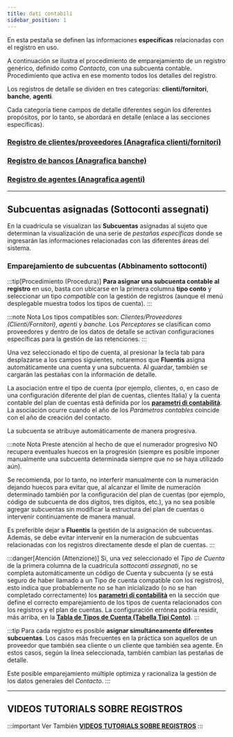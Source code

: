 ```yaml
---
title: dati contabili
sidebar_position: 1
---
```


En esta pestaña se definen las informaciones **específicas** relacionadas con el registro en uso.

A continuación se ilustra el procedimiento de emparejamiento de un registro genérico, definido como *Contacto*, con una subcuenta contable. Procedimiento que activa en ese momento todos los detalles del registro.

Los registros de detalle se dividen en tres categorías: **clienti/fornitori**, **banche**, **agenti**.

Cada categoría tiene campos de detalle diferentes según los diferentes propósitos, por lo tanto, se abordará en detalle (enlace a las secciones específicas).

### [Registro de clientes/proveedores (Anagrafica clienti/fornitori)](/docs/erp-home/registers/contacts/create-new-contact/accounting-data/customer-vendors-data/finance)

### [Registro de bancos (Anagrafica banche)](/docs/erp-home/registers/contacts/create-new-contact/accounting-data/bank-registry)

### [Registro de agentes (Anagrafica agenti)](/docs/erp-home/registers/contacts/create-new-contact/accounting-data/agent-registry/detail)

---

## Subcuentas asignadas (Sottoconti assegnati)

En la cuadrícula se visualizan las **Subcuentas** asignadas al sujeto que determinan la visualización de una serie de *pestañas específicas* donde se ingresarán las informaciones relacionadas con las diferentes áreas del sistema.

### Emparejamiento de subcuentas (Abbinamento sottoconti)
:::tip[Procedimiento (Procedura)]
**Para asignar una subcuenta contable al registro** en uso, basta con ubicarse en la primera columna **tipo conto** y seleccionar un tipo *compatible* con la gestión de registros (aunque el menú desplegable muestra todos los tipos de cuenta).
:::

:::note Nota
Los tipos compatibles son: *Clientes/Proveedores (Clienti/Fornitori)*, *agenti* y *banche*. Los *Perceptores* se clasifican como proveedores y dentro de los datos de detalle se activan configuraciones específicas para la gestión de las retenciones.
:::

Una vez seleccionado el tipo de cuenta, al presionar la tecla tab para desplazarse a los campos siguientes, notaremos que **Fluentis** asigna automáticamente una cuenta y una subcuenta. Al guardar, también se cargarán las pestañas con la información de detalle.

La asociación entre el tipo de cuenta (por ejemplo, clientes, o, en caso de una configuración diferente del plan de cuentas, clientes Italia) y la cuenta contable del plan de cuentas está definida por los [**parametri di contabilità**](/docs/configurations/parameters/finance/accounting-parameters). La asociación ocurre cuando el año de los *Parámetros contables* coincide con el año de creación del contacto.

La subcuenta se atribuye automáticamente de manera progresiva.

:::note Nota
Preste atención al hecho de que el numerador progresivo NO recupera eventuales huecos en la progresión (siempre es posible imponer manualmente una subcuenta determinada siempre que no se haya utilizado aún).

Se recomienda, por lo tanto, no interferir manualmente con la numeración dejando huecos para evitar que, al alcanzar el límite de numeración determinado también por la configuración del plan de cuentas (por ejemplo, código de subcuenta de dos dígitos, tres dígitos, etc.), ya no sea posible agregar subcuentas sin modificar la estructura del plan de cuentas o intervenir continuamente de manera manual.

Es preferible dejar a **Fluentis** la gestión de la asignación de subcuentas. Además, se debe evitar intervenir en la numeración de subcuentas relacionadas con los registros directamente desde el plan de cuentas.
:::

:::danger[Atención (Attenzione)]
Si, una vez seleccionado el *Tipo de Cuenta* de la primera columna de la cuadrícula *sottoconti assegnati*, no se completa automáticamente un código de Cuenta y subcuenta (y se está seguro de haber llamado a un Tipo de cuenta compatible con los registros), esto indica que probablemente no se han inicializado (o no se han completado correctamente) los [**parametri di contabilità**](/docs/configurations/parameters/finance/accounting-parameters) en la sección que define el correcto emparejamiento de los tipos de cuenta relacionados con los registros y el plan de cuentas.
La configuración errónea podría residir, más arriba, en la [**Tabla de Tipos de Cuenta (Tabella Tipi Conto)**](/docs/configurations/tables/finance/account-types).
:::

:::tip
Para cada registro es posible **asignar simultáneamente diferentes subcuentas**. Los casos más frecuentes en la práctica son aquellos de un proveedor que también sea cliente o un cliente que también sea agente. En estos casos, según la línea seleccionada, también cambian las pestañas de detalle.

Este posible emparejamiento múltiple optimiza y racionaliza la gestión de los datos generales del *Contacto*.
:::

---

## VIDEOS TUTORIALS SOBRE REGISTROS

:::important Ver También
[**VIDEOS TUTORIALS SOBRE REGISTROS**](/docs/video/finance/intro)
:::